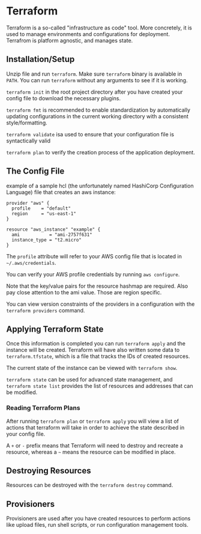 # Terraform

Terraform is a so-called "infrastructure as code" tool. More concretely, it is used to manage environments and configurations for deployment. Terrafrom is platform agnostic, and manages state.

## Installation/Setup

Unzip file and run `terraform`. Make sure `terraform` binary is available in `PATH`. You can run `terraform` without any arguments to see if it is working.

`terraform init` in the root project directory after you have created your config file to download the necessary plugins.

`terraform fmt` is recommended to enable standardization by automatically updating configurations in the current working directory with a consistent style/formatting.

`terraform validate` isa used to ensure that your configuration file is syntactically valid

`terraform plan` to verify the creation process of the application deployment.

## The Config File

example of a sample hcl (the unfortunately named HashiCorp Configuration Language) file that creates an aws instance:

```
provider "aws" {
  profile    = "default"
  region     = "us-east-1"
}

resource "aws_instance" "example" {
  ami           = "ami-2757f631"
  instance_type = "t2.micro"
}
```

The `profile` attribute will refer to your AWS config file that is located in `~/.aws/credentials`.

You can verify your AWS profile credentials by running `aws configure`.

Note that the key/value pairs for the resource hashmap are required. Also pay close attention to the ami value. Those are region specific.

You can view version constraints of the providers in a configuration with the `terraform providers` command.

## Applying Terraform State

Once this information is completed you can run `terraform apply` and the instance will be created. Terraform will have also written some data to `terraform.tfstate`, which is a file that tracks the IDs of created resources.

The current state of the instance can be viewed with `terraform show`.

`terraform state` can be used for advanced state management, and `terraform state list` provides the list of resources and addresses that can be modified.

### Reading Terraform Plans

After running `terraform plan` or `terraform apply` you will view a list of actions that terraform will take in order to achieve the state described in your config file.

A `+` or `-` prefix means that Terraform will need to destroy and recreate a resource, whereas a `~` means the resource can be modified in place.

## Destroying Resources

Resources can be destroyed with the `terraform destroy` command.

## Provisioners

Provisioners are used after you have created resources to perform actions like upload files, run shell scripts, or run configuration management tools.
